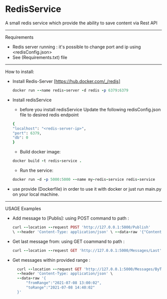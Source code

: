 # RedisService
A small redis service which provide the ability to save content via Rest API

----

Requirements
* Redis server running :
  it's possible to change port and ip using <redisConfig.json>
* See (Requirements.txt) file

-----------

How to install:
* Install Redis-Server [https://hub.docker.com/_/redis]
  ```ruby 
  docker run --name redis-server -d redis -p 6379:6379
  ```
* Install redisService
    * before you install redisService Update the following redisConfig.json file to desired redis endpoint 
  ```ruby 
  {
  "localhost": "<redis-server-ip>",
  "port": 6379,
  "db": 0 
  }
  ```
  * Build docker image:
  ```ruby
  docker build -t redis-service .
  ```
  
  * Run the service:
  ```ruby
  docker run -d -p 5000:5000 --name my-redis-service redis-service
  ```

* use provide (Dockerfile) in order to use it with docker or just run main.py on your local machine.
-----------
USAGE Examples
* Add message to  [Publis]:
    using POST command to path : 
    ```ruby 
    curl --location --request POST 'http://127.0.0.1:5000/Publish' 
  \ --header 'Content-Type: application/json' \ --data-raw '{"Content": "PUT YOUR CONTENT HERE"}' 
  ```
    
* Get last message from:
    using GET coammand to path :  
  ```ruby 
  curl --location --request GET 'http://127.0.0.1:5000/Messages/Last' 
  ```
    
* Get messages within provided range :
  ```ruby
    curl --location --request GET 'http://127.0.0.1:5000/Messages/ByTimeRange' \
    --header 'Content-Type: application/json' \
    --data-raw '{
        "fromRange":"2021-07-08 13:00:02",
        "toRange":"2021-07-08 14:40:02"
    }'
  ```